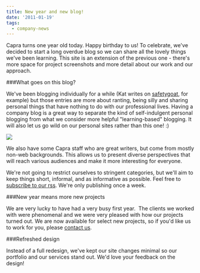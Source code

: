 ```yaml
---
title: New year and new blog!
date: '2011-01-19'
tags:
  - company-news
---
```


Capra turns one year old today.  Happy birthday to us! To celebrate, we've decided to start a long overdue blog so we can share all the lovely things we've been learning.  This site is an extension of the previous one - there's more space for project screenshots and more detail about our work and our approach.

###What goes on this blog?

We've been blogging individually for a while (Kat writes on 
[safetygoat](http://safetygoat.co.uk), for example) but those entries are more about ranting, being silly and sharing personal things that have nothing to do with our professional lives. Having a company blog is a great way to separate the kind of self-indulgent personal blogging from what we consider more helpful "learning-based" blogging. It will also let us go wild on our personal sites rather than this one! :)


[![](http://thisiscapra.com/wp-content/uploads/2011/01/Screen-shot-2011-01-19-at-08.48-300x300.png)](http://thisiscapra.com/wp-content/uploads/2011/01/Screen-shot-2011-01-19-at-08.48.png)

We also have some Capra staff who are great writers, but come from mostly non-web backgrounds. This allows us to present diverse perspectives that will reach various audiences and make it more interesting for everyone.

We're not going to restrict ourselves to stringent categories, but we'll aim to keep things short, informal, and as informative as possible. Feel free to 
[subscribe to our rss](http://thisiscapra.com/feed/). We're only publishing once a week.

###New year means more new projects

We are very lucky to have had a very busy first year.  The clients we worked with were phenomenal and we were very pleased with how our projects turned out. We are now available for select new projects, so if you'd like us to work for you, please 
[contact us](http://thisiscapra.com/contact).

###Refreshed design

Instead of a full redesign, we've kept our site changes minimal so our portfolio and our services stand out. We'd love your feedback on the design!
